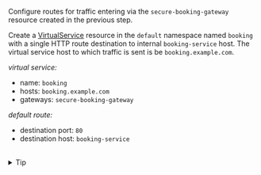 Configure routes for traffic entering via the `secure-booking-gateway`
resource created in the previous step.

Create a [VirtualService](https://istio.io/latest/docs/reference/config/networking/virtual-service/)
resource in the `default` namespace named `booking`
with a single HTTP route destination to internal `booking-service` host.
The virtual service host to which traffic is sent is be `booking.example.com`.


*virtual service:*
* name: `booking`
* hosts: `booking.example.com`
* gateways: `secure-booking-gateway`

*default route:*
* destination port: `80`
* destination host: `booking-service`


<br>
<details><summary>Tip</summary>

```plain
apiVersion: networking.istio.io/v1alpha3
kind: VirtualService
metadata:
  name: // TODO
spec:
  hosts:
  - // TODO
  gateways:
  - // TODO
  http:
  - route:
    - destination:
        port:
          number: // TODO
        host: // TODO
```{{copy}}
</details>

<br>
<details><summary>Solution</summary>

```plain
apiVersion: networking.istio.io/v1alpha3
kind: VirtualService
metadata:
  name: booking
spec:
  hosts:
  - booking.example.com
  gateways:
  - secure-booking-gateway
  http:
  - route:
    - destination:
        port:
          number: 80
        host: booking-service
```{{copy}}
</details>